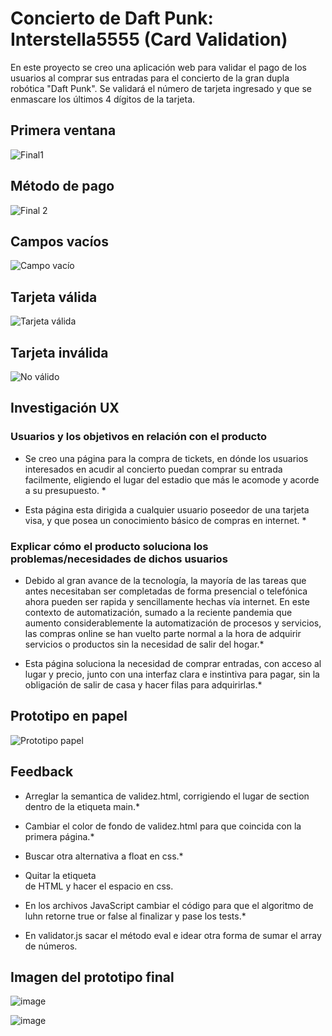 # Concierto de Daft Punk: Interstella5555  (Card Validation) #

En este proyecto se creo una aplicación web para validar el pago de los usuarios al comprar sus entradas para el concierto de la  gran dupla robótica "Daft Punk". Se validará el número de tarjeta ingresado y que se enmascare los últimos 4 dígitos de la tarjeta.

## Primera ventana ##

![Final1](https://user-images.githubusercontent.com/102159121/164580971-ce0d8c7d-4651-47d7-89bf-0fed333ddfe8.png)

## Método de pago ##

![Final 2](https://user-images.githubusercontent.com/102159121/164581103-6c72682e-a0b2-47e0-b5c0-c70b8a0e334b.png)

## Campos vacíos ##

![Campo vacío](https://user-images.githubusercontent.com/102159121/164586131-b07d0ff6-967b-4282-a647-65edb927ed72.png)

## Tarjeta válida ##

![Tarjeta válida](https://user-images.githubusercontent.com/102159121/164586173-8c55f866-ae66-4a8d-bc98-7834df192f5b.png)

## Tarjeta inválida ##

![No válido](https://user-images.githubusercontent.com/102159121/164586163-b92f9a90-ad85-4e2e-8711-56506689b144.png)

## Investigación UX ## 

### Usuarios y los objetivos en relación con el producto ###

* Se creo una página para la compra de tickets, en dónde los usuarios interesados en acudir al concierto puedan comprar su entrada facilmente, eligiendo el lugar del estadio que más le acomode y acorde a su presupuesto. *

* Esta página esta dirigida a cualquier usuario poseedor de una tarjeta visa, y que posea un conocimiento básico de compras en internet. *

### Explicar cómo el producto soluciona los problemas/necesidades de dichos usuarios ###

* Debido al gran avance de la tecnología, la mayoría de las tareas que antes necesitaban ser completadas de forma presencial o telefónica ahora pueden ser rapida y sencillamente hechas vía internet. En este contexto de automatización, sumado a la reciente pandemia que aumento considerablemente la automatización de procesos y servicios, las compras online se han vuelto parte normal a la hora de adquirir servicios o productos sin la necesidad de salir del hogar.* 

* Esta página soluciona la necesidad de comprar entradas, con acceso al lugar y precio, junto con una interfaz clara e instintiva para pagar, sin la obligación de salir de casa y hacer filas para adquirirlas.*

## Prototipo en papel ##

![Prototipo papel](https://user-images.githubusercontent.com/102159121/164585718-5e9a7b1b-7620-4eae-98a7-6c62c763273b.jpeg)

## Feedback ##


* Arreglar la semantica de validez.html, corrigiendo el lugar de section dentro de la etiqueta main.*

* Cambiar el color de fondo de validez.html para que coincida con la primera página.*

* Buscar otra alternativa a float en css.*

* Quitar la etiqueta <br> de HTML y hacer el espacio en css.

* En los archivos JavaScript cambiar el código para que el algoritmo de luhn retorne true or false al finalizar y pase los tests.*

* En validator.js sacar el método eval e idear otra forma de sumar el array de números.


## Imagen del prototipo final ##

![image](https://user-images.githubusercontent.com/102159121/164586347-5ad894fc-0edd-47bf-bb4b-95c072e960f4.png)

![image](https://user-images.githubusercontent.com/102159121/164586377-11bbcf38-b50a-4272-b9cc-e0f0829acfe0.png)
